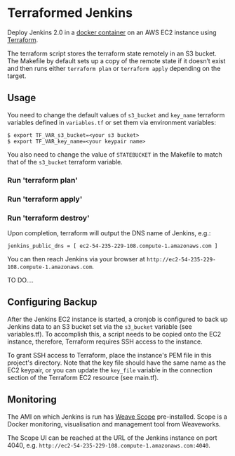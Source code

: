 # Terraformed Jenkins

Deploy Jenkins 2.0 in a [docker container](https://hub.docker.com/r/library/jenkins/tags/) on an AWS EC2 instance using [Terraform](https://www.terraform.io/).

The terraform script stores the terraform state remotely in an S3 bucket. The Makefile by default sets up a copy of the remote state if it doesn’t exist and then runs either `terraform plan` or `terraform apply` depending on the target.

## Usage


 

You need to change the default values of `s3_bucket` and `key_name` terraform variables defined in `variables.tf` or set them via environment variables:
```
$ export TF_VAR_s3_bucket=<your s3 bucket>
$ export TF_VAR_key_name=<your keypair name>
```
You also need to change the value of `STATEBUCKET` in the Makefile to match that of the `s3_bucket` terraform variable.

### Run 'terraform plan'

    

### Run 'terraform apply'

     


### Run 'terraform destroy'

    

Upon completion, terraform will output the DNS name of Jenkins, e.g.:
```
jenkins_public_dns = [ ec2-54-235-229-108.compute-1.amazonaws.com ]
```
You can then reach Jenkins via your browser at `http://ec2-54-235-229-108.compute-1.amazonaws.com`.

TO DO....

## Configuring Backup

After the Jenkins EC2 instance is started, a cronjob is configured to back up Jenkins data to an S3 bucket set via the `s3_bucket` variable (see variables.tf). To accomplish this, a script needs to be copied onto the EC2 instance, therefore, Terraform requires SSH access to the instance.

To grant SSH access to Terraform, place the instance's PEM file in this project's directory. Note that the key file should have the same name as the EC2 keypair, or you can update the `key_file` variable in the connection section of the Terraform EC2 resource (see main.tf).

## Monitoring

The AMI on which Jenkins is run has [Weave Scope](https://www.weave.works/products/weave-scope/) pre-installed. Scope is a Docker monitoring, visualisation and management tool from Weaveworks.

The Scope UI can be reached at the URL of the Jenkins instance on port 4040, e.g. `http://ec2-54-235-229-108.compute-1.amazonaws.com:4040`.

 
